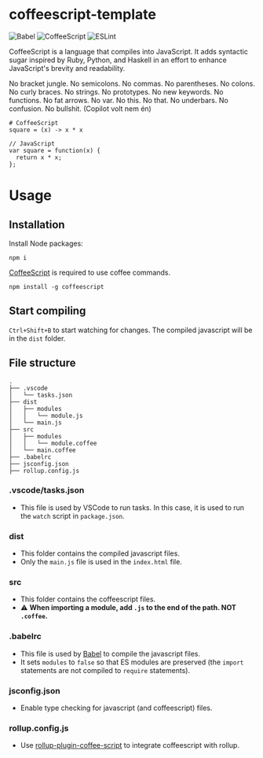 # coffeescript-template
![Babel](https://img.shields.io/github/package-json/dependency-version/Rettend/coffeescript-template/dev/@babel/core?color=%23F5DA55&style=for-the-badge)
![CoffeeScript](https://img.shields.io/github/package-json/dependency-version/Rettend/coffeescript-template/dev/coffeescript?color=%233E2723&style=for-the-badge)
![ESLint](https://img.shields.io/github/package-json/dependency-version/Rettend/coffeescript-template/dev/eslint?color=%23482FBD&style=for-the-badge)


CoffeeScript is a language that compiles into JavaScript. It adds syntactic sugar inspired by Ruby, Python, and Haskell in an effort to enhance JavaScript's brevity and readability.

No bracket jungle. No semicolons. No commas. No parentheses. No colons. No curly braces. No strings. No prototypes. No new keywords. No functions. No fat arrows. No var. No this. No that. No underbars. No confusion. No bullshit.
(Copilot volt nem én)

    # CoffeeScript
    square = (x) -> x * x

    // JavaScript
    var square = function(x) {
      return x * x;
    };

# Usage
## Installation

Install Node packages:

    npm i

[CoffeeScript](http://coffeescript.org/#introduction) is required to use coffee commands.

    npm install -g coffeescript

## Start compiling

`Ctrl+Shift+B` to start watching for changes. The compiled javascript will be in the `dist` folder.

## File structure

    .
    ├── .vscode
    │   └── tasks.json
    ├── dist
    │   ├── modules
    │   │   └── module.js
    │   └── main.js
    ├── src
    │   ├── modules
    │   │   └── module.coffee
    │   └── main.coffee
    ├── .babelrc
    ├── jsconfig.json
    ├── rollup.config.js

### .vscode/tasks.json
- This file is used by VSCode to run tasks. In this case, it is used to run the `watch` script in `package.json`.

### dist
- This folder contains the compiled javascript files.
- Only the `main.js` file is used in the `index.html` file.

### src
- This folder contains the coffeescript files.
- ⚠️ **When importing a module, add `.js` to the end of the path. NOT `.coffee`.**

### .babelrc
- This file is used by [Babel](https://babeljs.io/) to compile the javascript files.
- It sets `modules` to `false` so that ES modules are preserved (the `import` statements are not compiled to `require` statements).

### jsconfig.json
- Enable type checking for javascript (and coffeescript) files.

### rollup.config.js
- Use [rollup-plugin-coffee-script](https://github.com/lautis/rollup-plugin-coffee-script) to integrate coffeescript with rollup.
